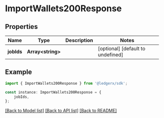 # ImportWallets200Response


## Properties

Name | Type | Description | Notes
------------ | ------------- | ------------- | -------------
**jobIds** | **Array&lt;string&gt;** |  | [optional] [default to undefined]

## Example

```typescript
import { ImportWallets200Response } from '@ledgerx/sdk';

const instance: ImportWallets200Response = {
    jobIds,
};
```

[[Back to Model list]](../README.md#documentation-for-models) [[Back to API list]](../README.md#documentation-for-api-endpoints) [[Back to README]](../README.md)
